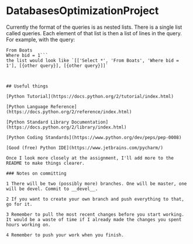 DatabasesOptimizationProject
============================

Currently the format of the queries is as nested lists. There is a single list called queries. Each element of that list is then a list of lines in the query. For example, with the query: 
```Select *
From Boats
Where bid = 1```
the list would look like `[['Select *', 'From Boats', 'Where bid = 1'], [{other query}], [{other query}]]`



## Useful things

[Python Tutorial](https://docs.python.org/2/tutorial/index.html)

[Python Language Reference](https://docs.python.org/2/reference/index.html)

[Python Standard Library Documentation](https://docs.python.org/2/library/index.html)

[Python Coding Standards](https://www.python.org/dev/peps/pep-0008)

[Good (free) Python IDE](https://www.jetbrains.com/pycharm/)

Once I look more closely at the assignment, I'll add more to the README to make things clearer.

### Notes on committing

1 There will be two (possibly more) branches. One will be master, one will be devel. Commit to __devel__.

2 If you want to create your own branch and push everything to that, go for it.

3 Remember to pull the most recent changes before you start working. It would be a waste of time if I already made the changes you spent hours working on.

4 Remember to push your work when you finish.
